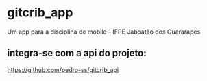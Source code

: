# gitcrib_app
Um app para a disciplina de mobile - IFPE Jaboatão dos Guararapes

## integra-se com a api do projeto:
https://github.com/pedro-ss/gitcrib_api


